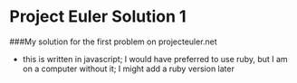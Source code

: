 Project Euler Solution 1
=================

###My solution for the first problem on projecteuler.net

* this is written in javascript; I would have preferred to use ruby, but I am on a computer without it; I might add a ruby version later